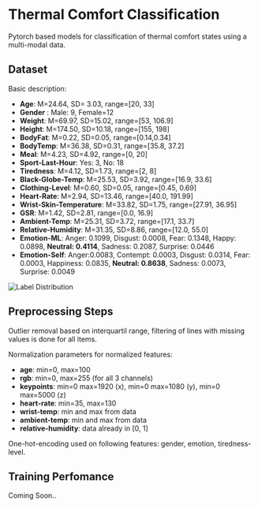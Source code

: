# Thermal Comfort Classification
Pytorch based models for classification of thermal comfort states using a multi-modal data.

## Dataset
Basic description:
* __Age__: M=24.64, SD= 3.03, range=[20, 33]
* __Gender__ : Male: 9, Female=12
* __Weight__: M=69.97, SD=15.02, range=[53, 106.9]
* __Height__: M=174.50, SD=10.18, range=[155, 198]
* __BodyFat__: M=0.22, SD=0.05, range=[0.14,0.34]
* __BodyTemp__: M=36.38, SD=0.31, range=[35.8, 37.2]
* __Meal__: M=4.23, SD=4.92, range=[0, 20]
* __Sport-Last-Hour__: Yes: 3, No: 18
* __Tiredness__:  M=4.12, SD=1.73, range=[2, 8]
* __Black-Globe-Temp__: M=25.53, SD=3.92, range=[16.9, 33.6]
* __Clothing-Level__: M=0.60, SD=0.05, range=[0.45, 0.69]
* __Heart-Rate__: M=2.94, SD=13.46, range=[40.0, 191.99]
* __Wrist-Skin-Temperature__: M=33.82, SD=1.75, range=[27.91, 36.95]
* __GSR__: M=1.42, SD=2.81, range=[0.0, 16.9]
*  __Ambient-Temp__: M=25.31, SD=3.72, range=[17.1, 33.7]
* __Relative-Humidity__: M=31.35, SD=8.86, range=[12.0, 55.0]
* __Emotion-ML__: Anger: 0.1099, Disgust: 0.0008, Fear: 0.1348, Happy: 0.0898, __Neutral: 0.4114__, Sadness: 0.2087, Surprise: 0.0446
* __Emotion-Self__: Anger:0.0083, Contempt: 0.0003, Disgust: 0.0314, Fear: 0.0003, Happiness: 0.0835, __Neutral: 0.8638__, Sadness: 0.0073, Surprise: 0.0049


![Label Distribution](https://user-images.githubusercontent.com/30021201/169478572-41a2936d-a5c9-4d46-90c8-20ceaccfcc06.png)




## Preprocessing Steps
Outlier removal based on interquartil range, filtering of lines with missing values is done for all items.

Normalization parameters for normalized features:
* __age__: min=0, max=100
* __rgb__: min=0, max=255 (for all 3 channels)
* __keypoints__: min=0 max=1920 (x), min=0 max=1080 (y), min=0 max=5000 (z)
* __heart-rate__: min=35, max=130
* __wrist-temp__: min and max from data
* __ambient-temp__: min and max from data
* __relative-humidity__: data already in [0, 1]

One-hot-encoding used on following features: gender, emotion, tiredness-level.

## Training Perfomance 
Coming Soon..
